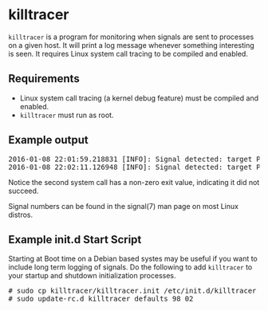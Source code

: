 # killtracer

`killtracer` is a program for monitoring when signals are sent to processes on
a given host.  It will print a log message whenever something interesting is seen.
It requires Linux system call tracing to be compiled and enabled.

## Requirements
- Linux system call tracing (a kernel debug feature) must be compiled and enabled.
- `killtracer` must run as root.

## Example output

<pre>
2016-01-08 22:01:59.218831 [INFO]: Signal detected: target PID: 2514; signal: 28; exit 0x0; source process: bash-1958; source UID: 0; source EUID: 0
2016-01-08 22:02:11.126948 [INFO]: Signal detected: target PID: 2514; signal: 28; exit 0x7FFFFFFFFFFFFFFF; source process: sh-32576; source UID: 12345; source EUID: 12345 
</pre>

Notice the second system call has a non-zero exit value, indicating it did not succeed.

Signal numbers can be found in the signal(7) man page on most Linux distros.

## Example init.d Start Script
Starting at Boot time on a Debian based systes may be useful if you want to include long term logging of signals. Do the following to add `killtracer` to your startup and shutdown initialization processes.

<pre>
# sudo cp killtracer/killtracer.init /etc/init.d/killtracer
# sudo update-rc.d killtracer defaults 98 02
</pre>

